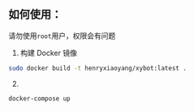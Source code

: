 ## 如何使用：

请勿使用`root`用户，权限会有问题

1. 构建 Docker 镜像

```bash
sudo docker build -t henryxiaoyang/xybot:latest .
```

2.

```bash
docker-compose up
```
